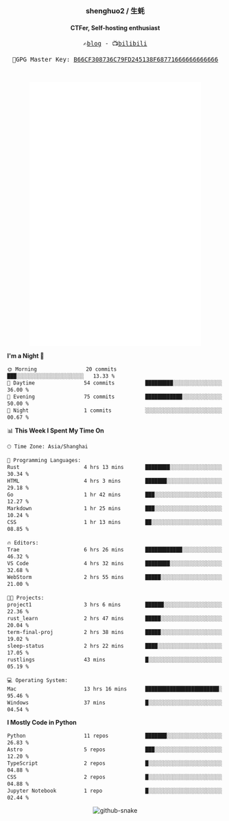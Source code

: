<h3 align="center"> shenghuo2 / 生蚝 </h3>
<h4 align="center" >CTFer, Self-hosting enthusiast</h3>


<p align="center">
  <samp>
    ✍️<a href="https://blog.shenghuo2.top/">blog</a> -
    📺<a href="https://space.bilibili.com/85894935">bilibili</a>
  </samp>
</p>
<p align="center">
  <samp>
     🔐GPG Master Key: <a align="center" href="https://github.com/shenghuo2.gpg">B66CF308736C79FD245138F68771666666666666</a>
  </samp>
</p>
<br>
<p align="center">
  <a href="https://github.com/shenghuo2">
    <img width="400" align="top" src="https://github.com/shenghuo2/shenghuo2/blob/main/metrics.left.svg" />
  </a>
  <a href="https://github.com/shenghuo2">
    <img width="400" align="top" src="https://github.com/shenghuo2/shenghuo2/blob/main/metrics.right.svg" />
  </a>
</p>


<!--START_SECTION:waka-->
**I'm a Night 🦉** 

```text
🌞 Morning                20 commits          ███░░░░░░░░░░░░░░░░░░░░░░   13.33 % 
🌆 Daytime                54 commits          █████████░░░░░░░░░░░░░░░░   36.00 % 
🌃 Evening                75 commits          ████████████░░░░░░░░░░░░░   50.00 % 
🌙 Night                  1 commits           ░░░░░░░░░░░░░░░░░░░░░░░░░   00.67 % 
```


📊 **This Week I Spent My Time On** 

```text
🕑︎ Time Zone: Asia/Shanghai

💬 Programming Languages: 
Rust                     4 hrs 13 mins       ████████░░░░░░░░░░░░░░░░░   30.34 % 
HTML                     4 hrs 3 mins        ███████░░░░░░░░░░░░░░░░░░   29.18 % 
Go                       1 hr 42 mins        ███░░░░░░░░░░░░░░░░░░░░░░   12.27 % 
Markdown                 1 hr 25 mins        ███░░░░░░░░░░░░░░░░░░░░░░   10.24 % 
CSS                      1 hr 13 mins        ██░░░░░░░░░░░░░░░░░░░░░░░   08.85 % 

🔥 Editors: 
Trae                     6 hrs 26 mins       ████████████░░░░░░░░░░░░░   46.32 % 
VS Code                  4 hrs 32 mins       ████████░░░░░░░░░░░░░░░░░   32.68 % 
WebStorm                 2 hrs 55 mins       █████░░░░░░░░░░░░░░░░░░░░   21.00 % 

🐱‍💻 Projects: 
project1                 3 hrs 6 mins        ██████░░░░░░░░░░░░░░░░░░░   22.36 % 
rust_learn               2 hrs 47 mins       █████░░░░░░░░░░░░░░░░░░░░   20.04 % 
term-final-proj          2 hrs 38 mins       █████░░░░░░░░░░░░░░░░░░░░   19.02 % 
sleep-status             2 hrs 22 mins       ████░░░░░░░░░░░░░░░░░░░░░   17.05 % 
rustlings                43 mins             █░░░░░░░░░░░░░░░░░░░░░░░░   05.19 % 

💻 Operating System: 
Mac                      13 hrs 16 mins      ████████████████████████░   95.46 % 
Windows                  37 mins             █░░░░░░░░░░░░░░░░░░░░░░░░   04.54 % 
```

**I Mostly Code in Python** 

```text
Python                   11 repos            ███████░░░░░░░░░░░░░░░░░░   26.83 % 
Astro                    5 repos             ███░░░░░░░░░░░░░░░░░░░░░░   12.20 % 
TypeScript               2 repos             █░░░░░░░░░░░░░░░░░░░░░░░░   04.88 % 
CSS                      2 repos             █░░░░░░░░░░░░░░░░░░░░░░░░   04.88 % 
Jupyter Notebook         1 repo              █░░░░░░░░░░░░░░░░░░░░░░░░   02.44 % 
```




<!--END_SECTION:waka-->


<div align="center">
  <picture>
    <source media="(prefers-color-scheme: dark)" srcset="https://gist.githubusercontent.com/shenghuo2/bfce20b14ab0484cef03bae6e60e0b3a/raw/github-snake-dark.svg" />
    <source media="(prefers-color-scheme: light)" srcset="https://gist.githubusercontent.com/shenghuo2/bfce20b14ab0484cef03bae6e60e0b3a/raw/github-snake.svg" />
    <img alt="github-snake" src="https://gist.githubusercontent.com/shenghuo2/bfce20b14ab0484cef03bae6e60e0b3a/raw/github-snake.svg" />
  </picture>
</div>

<!--
**shenghuo2/shenghuo2** is a ✨ _special_ ✨ repository because its `README.md` (this file) appears on your GitHub profile.

Here are some ideas to get you started:

- 🔭 I’m currently working on ...
- 🌱 I’m currently learning ...
- 👯 I’m looking to collaborate on ...
- 🤔 I’m looking for help with ...
- 💬 Ask me about ...
- 📫 How to reach me: ...
- 😄 Pronouns: ...
- ⚡ Fun fact: ...
-->
